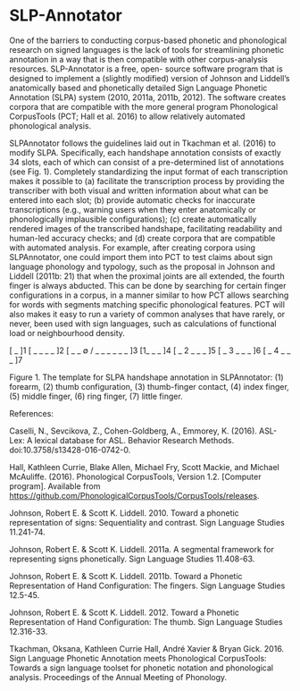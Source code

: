 # SLP-Annotator

One of the barriers to conducting corpus-based phonetic and phonological research on signed languages is the lack of tools for 
streamlining phonetic annotation in a way that is then compatible with other corpus-analysis resources. SLP-Annotator is a free, open-
source software program that is designed to implement a (slightly modified) version of Johnson 
and Liddell’s anatomically based and phonetically detailed Sign Language Phonetic Annotation (SLPA) system (2010, 2011a, 2011b, 2012).
The software creates corpora that are compatible with the more general program Phonological CorpusTools (PCT; Hall et al. 2016) to 
allow relatively automated phonological analysis. 
  
SLPAnnotator follows the guidelines laid out in Tkachman et al. (2016) to modify SLPA. Specifically, each handshape annotation 
consists of exactly 34 slots, each of which can consist of a pre-determined list of annotations (see Fig. 1). Completely standardizing 
the input format of each transcription makes it possible to (a) facilitate the transcription process by providing the transcriber with 
both visual and written information about what can be entered into each slot; (b) provide automatic checks for inaccurate 
transcriptions (e.g., warning users when they enter anatomically or phonologically implausible configurations); (c) create automatically
rendered images of the transcribed handshape, facilitating readability and human-led accuracy checks; and (d) create 
corpora that are compatible with automated analysis. For example, after creating corpora using SLPAnnotator, one could import them into
PCT to test claims about sign language phonology and typology, such as the proposal in Johnson and Liddell (2011b: 21) that when the 
proximal joints are all extended, the fourth finger is always abducted. This can be done by searching for certain finger configurations
in a corpus, in a manner similar to how PCT allows searching for words with segments matching specific phonological features. PCT will
also makes it easy to run a variety of common analyses that have rarely, or never, been used with sign languages, such as calculations
of functional load or neighbourhood density.

[ _ ]1 [ _ _ _ _ ]2 [ _ _ ∅ / _ _ _ _ _ _ ]3 [1_ _ _ ]4 [ _ 2 _ _ _ ]5 [ _ 3 _ _ _ ]6 [ _ 4 _ _ _ ]7

Figure 1. The template for SLPA handshape annotation in SLPAnnotator: (1) forearm, (2) thumb configuration, (3) thumb-finger contact, (4) index finger, (5) middle finger, (6) ring finger, (7) little finger.

References:

Caselli, N., Sevcikova, Z., Cohen-Goldberg, A., Emmorey, K. (2016). ASL-Lex: A lexical database for ASL. Behavior Research Methods. doi:10.3758/s13428-016-0742-0.

Hall, Kathleen Currie, Blake Allen, Michael Fry, Scott Mackie, and Michael McAuliffe. (2016). Phonological CorpusTools, Version 1.2. [Computer program]. Available from https://github.com/PhonologicalCorpusTools/CorpusTools/releases.

Johnson, Robert E. & Scott K. Liddell. 2010. Toward a phonetic representation of signs: Sequentiality and contrast. Sign Language Studies 11.241-74.

Johnson, Robert E. & Scott K. Liddell. 2011a. A segmental framework for representing signs phonetically. Sign Language Studies 11.408-63.

Johnson, Robert E. & Scott K. Liddell. 2011b. Toward a Phonetic Representation of Hand Configuration: The fingers. Sign Language Studies 12.5-45.

Johnson, Robert E. & Scott K. Liddell. 2012. Toward a Phonetic Representation of Hand Configuration: The thumb. Sign Language Studies 12.316-33.

Tkachman, Oksana, Kathleen Currie Hall, André Xavier & Bryan Gick. 2016. Sign Language Phonetic Annotation meets Phonological CorpusTools: Towards a sign language toolset for phonetic notation and phonological analysis. Proceedings of the Annual Meeting of Phonology.
